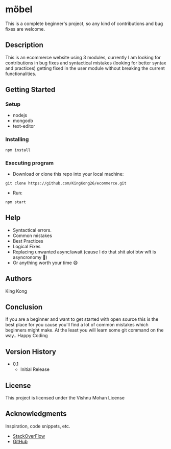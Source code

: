 # möbel

This is a complete beginner's project, so any kind of contributions and bug fixes are welcome.

## Description

This is an ecommerce website using 3 modules, currently I am looking for contributions in bug fixes and syntactical mistakes (looking for better syntax and practices) getting fixed in the user module without breaking the current functionalities.

## Getting Started

### Setup

* nodejs
* mongodb
* text-editor

### Installing
```
npm install
```
### Executing program

* Download or clone this repo into your local machine:
```
git clone https://github.com/KingKong26/ecommerce.git
```
*  Run:
```
npm start
```

## Help
* Syntactical errors.
* Common mistakes
* Best Practices
* Logical Fixes
* Replacing unwanted async/await (cause I do that shit alot btw wft is asyncronomy :rofl:)
* Or anything worth your time 😄




## Authors
King Kong

## Conclusion
If you are a beginner and want to get started with open source this is the best place for you cause you'll find a lot of common mistakes which beginners might make. At the least you will learn some git command on the way..
Happy Coding

## Version History

* 0.1
    * Initial Release

## License

This project is licensed under the Vishnu Mohan License 

## Acknowledgments

Inspiration, code snippets, etc.
* [StackOverFlow](https://stackoverflow.com/)
* [GitHub](https://github.com/)